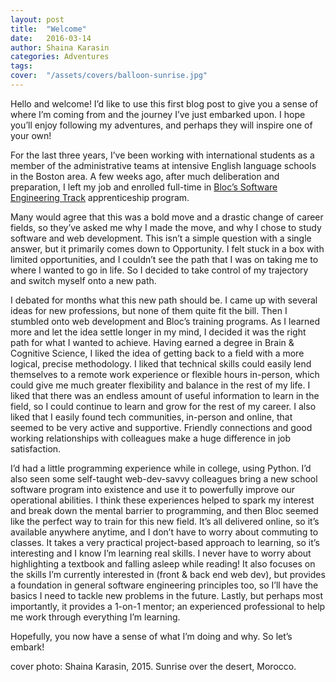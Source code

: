 ```yaml
---
layout: post
title:  "Welcome"
date:   2016-03-14
author: Shaina Karasin
categories: Adventures
tags:	
cover:  "/assets/covers/balloon-sunrise.jpg"
---
```

Hello and welcome! I’d like to use this first blog post to give you a sense of where I’m coming from and the journey I’ve just embarked upon. I hope you’ll enjoy following my adventures, and perhaps they will inspire one of your own!

For the last three years, I’ve been working with international students as a member of the administrative teams at intensive English language schools in the Boston area. A few weeks ago, after much deliberation and preparation, I left my job and enrolled full-time in [Bloc’s Software Engineering Track](https://www.bloc.io/software-engineering-track) apprenticeship program. 

Many would agree that this was a bold move and a drastic change of career fields, so they’ve asked me why I made the move, and why I chose to study software and web development. This isn’t a simple question with a single answer, but it primarily comes down to Opportunity. I felt stuck in a box with limited opportunities, and I couldn’t see the path that I was on taking me to where I wanted to go in life. So I decided to take control of my trajectory and switch myself onto a new path.

I debated for months what this new path should be. I came up with several ideas for new professions, but none of them quite fit the bill. Then I stumbled onto web development and Bloc’s training programs. As I learned more and let the idea settle longer in my mind, I decided it was the right path for what I wanted to achieve. Having earned a degree in Brain & Cognitive Science, I liked the idea of getting back to a field with a more logical, precise methodology. I liked that technical skills could easily lend themselves to a remote work experience or flexible hours in-person, which could give me much greater flexibility and balance in the rest of my life. I liked that there was an endless amount of useful information to learn in the field, so I could continue to learn and grow for the rest of my career. I also liked that I easily found tech communities, in-person and online, that seemed to be very active and supportive. Friendly connections and good working relationships with colleagues make a huge difference in job satisfaction.

I’d had a little programming experience while in college, using Python. I’d also seen some self-taught web-dev-savvy colleagues bring a new school software program into existence and use it to powerfully improve our operational abilities. I think these experiences helped to spark my interest and break down the mental barrier to programming, and then Bloc seemed like the perfect way to train for this new field. It’s all delivered online, so it’s available anywhere anytime, and I don’t have to worry about commuting to classes. It takes a very practical project-based approach to learning, so it’s interesting and I know I’m learning real skills. I never have to worry about highlighting a textbook and falling asleep while reading! It also focuses on the skills I’m currently interested in (front & back end web dev), but provides a foundation in general software engineering principles too, so I’ll have the basics I need to tackle new problems in the future. Lastly, but perhaps most importantly, it provides a 1-on-1 mentor; an experienced professional to help me work through everything I’m learning.

Hopefully, you now have a sense of what I’m doing and why. So let’s embark!

cover photo: Shaina Karasin, 2015. Sunrise over the desert, Morocco.
